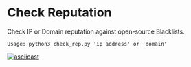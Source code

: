 # Check Reputation
Check IP or Domain reputation against open-source Blacklists.
```
Usage: python3 check_rep.py 'ip address' or 'domain'
``` 
[![asciicast](https://asciinema.org/a/v2cKYTUWvGAi0rbZQ4elYz7lt.svg)](https://asciinema.org/a/v2cKYTUWvGAi0rbZQ4elYz7lt?autoplay=1)

